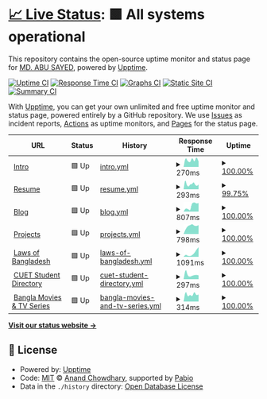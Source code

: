 # [📈 Live Status](https://status.sayed.app): <!--live status--> **🟩 All systems operational**

This repository contains the open-source uptime monitor and status page for [MD. ABU SAYED](https://sayed.page), powered by [Upptime](https://github.com/upptime/upptime).

[![Uptime CI](https://github.com/abusayed0206/status/workflows/Uptime%20CI/badge.svg)](https://github.com/abusayed0206/status/actions?query=workflow%3A%22Uptime+CI%22)
[![Response Time CI](https://github.com/abusayed0206/status/workflows/Response%20Time%20CI/badge.svg)](https://github.com/abusayed0206/status/actions?query=workflow%3A%22Response+Time+CI%22)
[![Graphs CI](https://github.com/abusayed0206/status/workflows/Graphs%20CI/badge.svg)](https://github.com/abusayed0206/status/actions?query=workflow%3A%22Graphs+CI%22)
[![Static Site CI](https://github.com/abusayed0206/status/workflows/Static%20Site%20CI/badge.svg)](https://github.com/abusayed0206/status/actions?query=workflow%3A%22Static+Site+CI%22)
[![Summary CI](https://github.com/abusayed0206/status/workflows/Summary%20CI/badge.svg)](https://github.com/abusayed0206/status/actions?query=workflow%3A%22Summary+CI%22)

With [Upptime](https://upptime.js.org), you can get your own unlimited and free uptime monitor and status page, powered entirely by a GitHub repository. We use [Issues](https://github.com/abusayed0206/status/issues) as incident reports, [Actions](https://github.com/abusayed0206/status/actions) as uptime monitors, and [Pages](https://status.sayed.app) for the status page.

<!--start: status pages-->
<!-- This summary is generated by Upptime (https://github.com/upptime/upptime) -->
<!-- Do not edit this manually, your changes will be overwritten -->
<!-- prettier-ignore -->
| URL | Status | History | Response Time | Uptime |
| --- | ------ | ------- | ------------- | ------ |
| <img alt="" src="https://icons.duckduckgo.com/ip3/sayed.page.ico" height="13"> [Intro](https://sayed.page) | 🟩 Up | [intro.yml](https://github.com/abusayed0206/status/commits/HEAD/history/intro.yml) | <details><summary><img alt="Response time graph" src="./graphs/intro/response-time-week.png" height="20"> 270ms</summary><br><a href="https://status.sayed.app/history/intro"><img alt="Response time 264" src="https://img.shields.io/endpoint?url=https%3A%2F%2Fraw.githubusercontent.com%2Fabusayed0206%2Fstatus%2FHEAD%2Fapi%2Fintro%2Fresponse-time.json"></a><br><a href="https://status.sayed.app/history/intro"><img alt="24-hour response time 213" src="https://img.shields.io/endpoint?url=https%3A%2F%2Fraw.githubusercontent.com%2Fabusayed0206%2Fstatus%2FHEAD%2Fapi%2Fintro%2Fresponse-time-day.json"></a><br><a href="https://status.sayed.app/history/intro"><img alt="7-day response time 270" src="https://img.shields.io/endpoint?url=https%3A%2F%2Fraw.githubusercontent.com%2Fabusayed0206%2Fstatus%2FHEAD%2Fapi%2Fintro%2Fresponse-time-week.json"></a><br><a href="https://status.sayed.app/history/intro"><img alt="30-day response time 267" src="https://img.shields.io/endpoint?url=https%3A%2F%2Fraw.githubusercontent.com%2Fabusayed0206%2Fstatus%2FHEAD%2Fapi%2Fintro%2Fresponse-time-month.json"></a><br><a href="https://status.sayed.app/history/intro"><img alt="1-year response time 264" src="https://img.shields.io/endpoint?url=https%3A%2F%2Fraw.githubusercontent.com%2Fabusayed0206%2Fstatus%2FHEAD%2Fapi%2Fintro%2Fresponse-time-year.json"></a></details> | <details><summary><a href="https://status.sayed.app/history/intro">100.00%</a></summary><a href="https://status.sayed.app/history/intro"><img alt="All-time uptime 99.76%" src="https://img.shields.io/endpoint?url=https%3A%2F%2Fraw.githubusercontent.com%2Fabusayed0206%2Fstatus%2FHEAD%2Fapi%2Fintro%2Fuptime.json"></a><br><a href="https://status.sayed.app/history/intro"><img alt="24-hour uptime 100.00%" src="https://img.shields.io/endpoint?url=https%3A%2F%2Fraw.githubusercontent.com%2Fabusayed0206%2Fstatus%2FHEAD%2Fapi%2Fintro%2Fuptime-day.json"></a><br><a href="https://status.sayed.app/history/intro"><img alt="7-day uptime 100.00%" src="https://img.shields.io/endpoint?url=https%3A%2F%2Fraw.githubusercontent.com%2Fabusayed0206%2Fstatus%2FHEAD%2Fapi%2Fintro%2Fuptime-week.json"></a><br><a href="https://status.sayed.app/history/intro"><img alt="30-day uptime 99.61%" src="https://img.shields.io/endpoint?url=https%3A%2F%2Fraw.githubusercontent.com%2Fabusayed0206%2Fstatus%2FHEAD%2Fapi%2Fintro%2Fuptime-month.json"></a><br><a href="https://status.sayed.app/history/intro"><img alt="1-year uptime 99.76%" src="https://img.shields.io/endpoint?url=https%3A%2F%2Fraw.githubusercontent.com%2Fabusayed0206%2Fstatus%2FHEAD%2Fapi%2Fintro%2Fuptime-year.json"></a></details>
| <img alt="" src="https://icons.duckduckgo.com/ip3/abusayed.dev.ico" height="13"> [Resume](https://abusayed.dev) | 🟩 Up | [resume.yml](https://github.com/abusayed0206/status/commits/HEAD/history/resume.yml) | <details><summary><img alt="Response time graph" src="./graphs/resume/response-time-week.png" height="20"> 293ms</summary><br><a href="https://status.sayed.app/history/resume"><img alt="Response time 245" src="https://img.shields.io/endpoint?url=https%3A%2F%2Fraw.githubusercontent.com%2Fabusayed0206%2Fstatus%2FHEAD%2Fapi%2Fresume%2Fresponse-time.json"></a><br><a href="https://status.sayed.app/history/resume"><img alt="24-hour response time 276" src="https://img.shields.io/endpoint?url=https%3A%2F%2Fraw.githubusercontent.com%2Fabusayed0206%2Fstatus%2FHEAD%2Fapi%2Fresume%2Fresponse-time-day.json"></a><br><a href="https://status.sayed.app/history/resume"><img alt="7-day response time 293" src="https://img.shields.io/endpoint?url=https%3A%2F%2Fraw.githubusercontent.com%2Fabusayed0206%2Fstatus%2FHEAD%2Fapi%2Fresume%2Fresponse-time-week.json"></a><br><a href="https://status.sayed.app/history/resume"><img alt="30-day response time 229" src="https://img.shields.io/endpoint?url=https%3A%2F%2Fraw.githubusercontent.com%2Fabusayed0206%2Fstatus%2FHEAD%2Fapi%2Fresume%2Fresponse-time-month.json"></a><br><a href="https://status.sayed.app/history/resume"><img alt="1-year response time 245" src="https://img.shields.io/endpoint?url=https%3A%2F%2Fraw.githubusercontent.com%2Fabusayed0206%2Fstatus%2FHEAD%2Fapi%2Fresume%2Fresponse-time-year.json"></a></details> | <details><summary><a href="https://status.sayed.app/history/resume">99.75%</a></summary><a href="https://status.sayed.app/history/resume"><img alt="All-time uptime 99.75%" src="https://img.shields.io/endpoint?url=https%3A%2F%2Fraw.githubusercontent.com%2Fabusayed0206%2Fstatus%2FHEAD%2Fapi%2Fresume%2Fuptime.json"></a><br><a href="https://status.sayed.app/history/resume"><img alt="24-hour uptime 100.00%" src="https://img.shields.io/endpoint?url=https%3A%2F%2Fraw.githubusercontent.com%2Fabusayed0206%2Fstatus%2FHEAD%2Fapi%2Fresume%2Fuptime-day.json"></a><br><a href="https://status.sayed.app/history/resume"><img alt="7-day uptime 99.75%" src="https://img.shields.io/endpoint?url=https%3A%2F%2Fraw.githubusercontent.com%2Fabusayed0206%2Fstatus%2FHEAD%2Fapi%2Fresume%2Fuptime-week.json"></a><br><a href="https://status.sayed.app/history/resume"><img alt="30-day uptime 99.61%" src="https://img.shields.io/endpoint?url=https%3A%2F%2Fraw.githubusercontent.com%2Fabusayed0206%2Fstatus%2FHEAD%2Fapi%2Fresume%2Fuptime-month.json"></a><br><a href="https://status.sayed.app/history/resume"><img alt="1-year uptime 99.75%" src="https://img.shields.io/endpoint?url=https%3A%2F%2Fraw.githubusercontent.com%2Fabusayed0206%2Fstatus%2FHEAD%2Fapi%2Fresume%2Fuptime-year.json"></a></details>
| <img alt="" src="https://icons.duckduckgo.com/ip3/blog.abusayed.dev.ico" height="13"> [Blog](https://blog.abusayed.dev/) | 🟩 Up | [blog.yml](https://github.com/abusayed0206/status/commits/HEAD/history/blog.yml) | <details><summary><img alt="Response time graph" src="./graphs/blog/response-time-week.png" height="20"> 807ms</summary><br><a href="https://status.sayed.app/history/blog"><img alt="Response time 380" src="https://img.shields.io/endpoint?url=https%3A%2F%2Fraw.githubusercontent.com%2Fabusayed0206%2Fstatus%2FHEAD%2Fapi%2Fblog%2Fresponse-time.json"></a><br><a href="https://status.sayed.app/history/blog"><img alt="24-hour response time 1189" src="https://img.shields.io/endpoint?url=https%3A%2F%2Fraw.githubusercontent.com%2Fabusayed0206%2Fstatus%2FHEAD%2Fapi%2Fblog%2Fresponse-time-day.json"></a><br><a href="https://status.sayed.app/history/blog"><img alt="7-day response time 807" src="https://img.shields.io/endpoint?url=https%3A%2F%2Fraw.githubusercontent.com%2Fabusayed0206%2Fstatus%2FHEAD%2Fapi%2Fblog%2Fresponse-time-week.json"></a><br><a href="https://status.sayed.app/history/blog"><img alt="30-day response time 371" src="https://img.shields.io/endpoint?url=https%3A%2F%2Fraw.githubusercontent.com%2Fabusayed0206%2Fstatus%2FHEAD%2Fapi%2Fblog%2Fresponse-time-month.json"></a><br><a href="https://status.sayed.app/history/blog"><img alt="1-year response time 380" src="https://img.shields.io/endpoint?url=https%3A%2F%2Fraw.githubusercontent.com%2Fabusayed0206%2Fstatus%2FHEAD%2Fapi%2Fblog%2Fresponse-time-year.json"></a></details> | <details><summary><a href="https://status.sayed.app/history/blog">100.00%</a></summary><a href="https://status.sayed.app/history/blog"><img alt="All-time uptime 99.77%" src="https://img.shields.io/endpoint?url=https%3A%2F%2Fraw.githubusercontent.com%2Fabusayed0206%2Fstatus%2FHEAD%2Fapi%2Fblog%2Fuptime.json"></a><br><a href="https://status.sayed.app/history/blog"><img alt="24-hour uptime 100.00%" src="https://img.shields.io/endpoint?url=https%3A%2F%2Fraw.githubusercontent.com%2Fabusayed0206%2Fstatus%2FHEAD%2Fapi%2Fblog%2Fuptime-day.json"></a><br><a href="https://status.sayed.app/history/blog"><img alt="7-day uptime 100.00%" src="https://img.shields.io/endpoint?url=https%3A%2F%2Fraw.githubusercontent.com%2Fabusayed0206%2Fstatus%2FHEAD%2Fapi%2Fblog%2Fuptime-week.json"></a><br><a href="https://status.sayed.app/history/blog"><img alt="30-day uptime 99.67%" src="https://img.shields.io/endpoint?url=https%3A%2F%2Fraw.githubusercontent.com%2Fabusayed0206%2Fstatus%2FHEAD%2Fapi%2Fblog%2Fuptime-month.json"></a><br><a href="https://status.sayed.app/history/blog"><img alt="1-year uptime 99.77%" src="https://img.shields.io/endpoint?url=https%3A%2F%2Fraw.githubusercontent.com%2Fabusayed0206%2Fstatus%2FHEAD%2Fapi%2Fblog%2Fuptime-year.json"></a></details>
| <img alt="" src="https://icons.duckduckgo.com/ip3/sayed.app.ico" height="13"> [Projects](https://sayed.app) | 🟩 Up | [projects.yml](https://github.com/abusayed0206/status/commits/HEAD/history/projects.yml) | <details><summary><img alt="Response time graph" src="./graphs/projects/response-time-week.png" height="20"> 798ms</summary><br><a href="https://status.sayed.app/history/projects"><img alt="Response time 764" src="https://img.shields.io/endpoint?url=https%3A%2F%2Fraw.githubusercontent.com%2Fabusayed0206%2Fstatus%2FHEAD%2Fapi%2Fprojects%2Fresponse-time.json"></a><br><a href="https://status.sayed.app/history/projects"><img alt="24-hour response time 876" src="https://img.shields.io/endpoint?url=https%3A%2F%2Fraw.githubusercontent.com%2Fabusayed0206%2Fstatus%2FHEAD%2Fapi%2Fprojects%2Fresponse-time-day.json"></a><br><a href="https://status.sayed.app/history/projects"><img alt="7-day response time 798" src="https://img.shields.io/endpoint?url=https%3A%2F%2Fraw.githubusercontent.com%2Fabusayed0206%2Fstatus%2FHEAD%2Fapi%2Fprojects%2Fresponse-time-week.json"></a><br><a href="https://status.sayed.app/history/projects"><img alt="30-day response time 730" src="https://img.shields.io/endpoint?url=https%3A%2F%2Fraw.githubusercontent.com%2Fabusayed0206%2Fstatus%2FHEAD%2Fapi%2Fprojects%2Fresponse-time-month.json"></a><br><a href="https://status.sayed.app/history/projects"><img alt="1-year response time 764" src="https://img.shields.io/endpoint?url=https%3A%2F%2Fraw.githubusercontent.com%2Fabusayed0206%2Fstatus%2FHEAD%2Fapi%2Fprojects%2Fresponse-time-year.json"></a></details> | <details><summary><a href="https://status.sayed.app/history/projects">100.00%</a></summary><a href="https://status.sayed.app/history/projects"><img alt="All-time uptime 99.78%" src="https://img.shields.io/endpoint?url=https%3A%2F%2Fraw.githubusercontent.com%2Fabusayed0206%2Fstatus%2FHEAD%2Fapi%2Fprojects%2Fuptime.json"></a><br><a href="https://status.sayed.app/history/projects"><img alt="24-hour uptime 100.00%" src="https://img.shields.io/endpoint?url=https%3A%2F%2Fraw.githubusercontent.com%2Fabusayed0206%2Fstatus%2FHEAD%2Fapi%2Fprojects%2Fuptime-day.json"></a><br><a href="https://status.sayed.app/history/projects"><img alt="7-day uptime 100.00%" src="https://img.shields.io/endpoint?url=https%3A%2F%2Fraw.githubusercontent.com%2Fabusayed0206%2Fstatus%2FHEAD%2Fapi%2Fprojects%2Fuptime-week.json"></a><br><a href="https://status.sayed.app/history/projects"><img alt="30-day uptime 99.67%" src="https://img.shields.io/endpoint?url=https%3A%2F%2Fraw.githubusercontent.com%2Fabusayed0206%2Fstatus%2FHEAD%2Fapi%2Fprojects%2Fuptime-month.json"></a><br><a href="https://status.sayed.app/history/projects"><img alt="1-year uptime 99.78%" src="https://img.shields.io/endpoint?url=https%3A%2F%2Fraw.githubusercontent.com%2Fabusayed0206%2Fstatus%2FHEAD%2Fapi%2Fprojects%2Fuptime-year.json"></a></details>
| <img alt="" src="https://icons.duckduckgo.com/ip3/laws.sayed.app.ico" height="13"> [Laws of Bangladesh](https://laws.sayed.app) | 🟩 Up | [laws-of-bangladesh.yml](https://github.com/abusayed0206/status/commits/HEAD/history/laws-of-bangladesh.yml) | <details><summary><img alt="Response time graph" src="./graphs/laws-of-bangladesh/response-time-week.png" height="20"> 1091ms</summary><br><a href="https://status.sayed.app/history/laws-of-bangladesh"><img alt="Response time 790" src="https://img.shields.io/endpoint?url=https%3A%2F%2Fraw.githubusercontent.com%2Fabusayed0206%2Fstatus%2FHEAD%2Fapi%2Flaws-of-bangladesh%2Fresponse-time.json"></a><br><a href="https://status.sayed.app/history/laws-of-bangladesh"><img alt="24-hour response time 2873" src="https://img.shields.io/endpoint?url=https%3A%2F%2Fraw.githubusercontent.com%2Fabusayed0206%2Fstatus%2FHEAD%2Fapi%2Flaws-of-bangladesh%2Fresponse-time-day.json"></a><br><a href="https://status.sayed.app/history/laws-of-bangladesh"><img alt="7-day response time 1091" src="https://img.shields.io/endpoint?url=https%3A%2F%2Fraw.githubusercontent.com%2Fabusayed0206%2Fstatus%2FHEAD%2Fapi%2Flaws-of-bangladesh%2Fresponse-time-week.json"></a><br><a href="https://status.sayed.app/history/laws-of-bangladesh"><img alt="30-day response time 890" src="https://img.shields.io/endpoint?url=https%3A%2F%2Fraw.githubusercontent.com%2Fabusayed0206%2Fstatus%2FHEAD%2Fapi%2Flaws-of-bangladesh%2Fresponse-time-month.json"></a><br><a href="https://status.sayed.app/history/laws-of-bangladesh"><img alt="1-year response time 790" src="https://img.shields.io/endpoint?url=https%3A%2F%2Fraw.githubusercontent.com%2Fabusayed0206%2Fstatus%2FHEAD%2Fapi%2Flaws-of-bangladesh%2Fresponse-time-year.json"></a></details> | <details><summary><a href="https://status.sayed.app/history/laws-of-bangladesh">100.00%</a></summary><a href="https://status.sayed.app/history/laws-of-bangladesh"><img alt="All-time uptime 99.76%" src="https://img.shields.io/endpoint?url=https%3A%2F%2Fraw.githubusercontent.com%2Fabusayed0206%2Fstatus%2FHEAD%2Fapi%2Flaws-of-bangladesh%2Fuptime.json"></a><br><a href="https://status.sayed.app/history/laws-of-bangladesh"><img alt="24-hour uptime 100.00%" src="https://img.shields.io/endpoint?url=https%3A%2F%2Fraw.githubusercontent.com%2Fabusayed0206%2Fstatus%2FHEAD%2Fapi%2Flaws-of-bangladesh%2Fuptime-day.json"></a><br><a href="https://status.sayed.app/history/laws-of-bangladesh"><img alt="7-day uptime 100.00%" src="https://img.shields.io/endpoint?url=https%3A%2F%2Fraw.githubusercontent.com%2Fabusayed0206%2Fstatus%2FHEAD%2Fapi%2Flaws-of-bangladesh%2Fuptime-week.json"></a><br><a href="https://status.sayed.app/history/laws-of-bangladesh"><img alt="30-day uptime 99.61%" src="https://img.shields.io/endpoint?url=https%3A%2F%2Fraw.githubusercontent.com%2Fabusayed0206%2Fstatus%2FHEAD%2Fapi%2Flaws-of-bangladesh%2Fuptime-month.json"></a><br><a href="https://status.sayed.app/history/laws-of-bangladesh"><img alt="1-year uptime 99.76%" src="https://img.shields.io/endpoint?url=https%3A%2F%2Fraw.githubusercontent.com%2Fabusayed0206%2Fstatus%2FHEAD%2Fapi%2Flaws-of-bangladesh%2Fuptime-year.json"></a></details>
| <img alt="" src="https://icons.duckduckgo.com/ip3/cuet.sayed.app.ico" height="13"> [CUET Student Directory](https://cuet.sayed.app) | 🟩 Up | [cuet-student-directory.yml](https://github.com/abusayed0206/status/commits/HEAD/history/cuet-student-directory.yml) | <details><summary><img alt="Response time graph" src="./graphs/cuet-student-directory/response-time-week.png" height="20"> 297ms</summary><br><a href="https://status.sayed.app/history/cuet-student-directory"><img alt="Response time 304" src="https://img.shields.io/endpoint?url=https%3A%2F%2Fraw.githubusercontent.com%2Fabusayed0206%2Fstatus%2FHEAD%2Fapi%2Fcuet-student-directory%2Fresponse-time.json"></a><br><a href="https://status.sayed.app/history/cuet-student-directory"><img alt="24-hour response time 260" src="https://img.shields.io/endpoint?url=https%3A%2F%2Fraw.githubusercontent.com%2Fabusayed0206%2Fstatus%2FHEAD%2Fapi%2Fcuet-student-directory%2Fresponse-time-day.json"></a><br><a href="https://status.sayed.app/history/cuet-student-directory"><img alt="7-day response time 297" src="https://img.shields.io/endpoint?url=https%3A%2F%2Fraw.githubusercontent.com%2Fabusayed0206%2Fstatus%2FHEAD%2Fapi%2Fcuet-student-directory%2Fresponse-time-week.json"></a><br><a href="https://status.sayed.app/history/cuet-student-directory"><img alt="30-day response time 262" src="https://img.shields.io/endpoint?url=https%3A%2F%2Fraw.githubusercontent.com%2Fabusayed0206%2Fstatus%2FHEAD%2Fapi%2Fcuet-student-directory%2Fresponse-time-month.json"></a><br><a href="https://status.sayed.app/history/cuet-student-directory"><img alt="1-year response time 304" src="https://img.shields.io/endpoint?url=https%3A%2F%2Fraw.githubusercontent.com%2Fabusayed0206%2Fstatus%2FHEAD%2Fapi%2Fcuet-student-directory%2Fresponse-time-year.json"></a></details> | <details><summary><a href="https://status.sayed.app/history/cuet-student-directory">100.00%</a></summary><a href="https://status.sayed.app/history/cuet-student-directory"><img alt="All-time uptime 99.79%" src="https://img.shields.io/endpoint?url=https%3A%2F%2Fraw.githubusercontent.com%2Fabusayed0206%2Fstatus%2FHEAD%2Fapi%2Fcuet-student-directory%2Fuptime.json"></a><br><a href="https://status.sayed.app/history/cuet-student-directory"><img alt="24-hour uptime 100.00%" src="https://img.shields.io/endpoint?url=https%3A%2F%2Fraw.githubusercontent.com%2Fabusayed0206%2Fstatus%2FHEAD%2Fapi%2Fcuet-student-directory%2Fuptime-day.json"></a><br><a href="https://status.sayed.app/history/cuet-student-directory"><img alt="7-day uptime 100.00%" src="https://img.shields.io/endpoint?url=https%3A%2F%2Fraw.githubusercontent.com%2Fabusayed0206%2Fstatus%2FHEAD%2Fapi%2Fcuet-student-directory%2Fuptime-week.json"></a><br><a href="https://status.sayed.app/history/cuet-student-directory"><img alt="30-day uptime 99.67%" src="https://img.shields.io/endpoint?url=https%3A%2F%2Fraw.githubusercontent.com%2Fabusayed0206%2Fstatus%2FHEAD%2Fapi%2Fcuet-student-directory%2Fuptime-month.json"></a><br><a href="https://status.sayed.app/history/cuet-student-directory"><img alt="1-year uptime 99.79%" src="https://img.shields.io/endpoint?url=https%3A%2F%2Fraw.githubusercontent.com%2Fabusayed0206%2Fstatus%2FHEAD%2Fapi%2Fcuet-student-directory%2Fuptime-year.json"></a></details>
| <img alt="" src="https://icons.duckduckgo.com/ip3/movies.sayed.app.ico" height="13"> [Bangla Movies & TV Series](https://movies.sayed.app) | 🟩 Up | [bangla-movies-and-tv-series.yml](https://github.com/abusayed0206/status/commits/HEAD/history/bangla-movies-and-tv-series.yml) | <details><summary><img alt="Response time graph" src="./graphs/bangla-movies-and-tv-series/response-time-week.png" height="20"> 314ms</summary><br><a href="https://status.sayed.app/history/bangla-movies-and-tv-series"><img alt="Response time 291" src="https://img.shields.io/endpoint?url=https%3A%2F%2Fraw.githubusercontent.com%2Fabusayed0206%2Fstatus%2FHEAD%2Fapi%2Fbangla-movies-and-tv-series%2Fresponse-time.json"></a><br><a href="https://status.sayed.app/history/bangla-movies-and-tv-series"><img alt="24-hour response time 313" src="https://img.shields.io/endpoint?url=https%3A%2F%2Fraw.githubusercontent.com%2Fabusayed0206%2Fstatus%2FHEAD%2Fapi%2Fbangla-movies-and-tv-series%2Fresponse-time-day.json"></a><br><a href="https://status.sayed.app/history/bangla-movies-and-tv-series"><img alt="7-day response time 314" src="https://img.shields.io/endpoint?url=https%3A%2F%2Fraw.githubusercontent.com%2Fabusayed0206%2Fstatus%2FHEAD%2Fapi%2Fbangla-movies-and-tv-series%2Fresponse-time-week.json"></a><br><a href="https://status.sayed.app/history/bangla-movies-and-tv-series"><img alt="30-day response time 266" src="https://img.shields.io/endpoint?url=https%3A%2F%2Fraw.githubusercontent.com%2Fabusayed0206%2Fstatus%2FHEAD%2Fapi%2Fbangla-movies-and-tv-series%2Fresponse-time-month.json"></a><br><a href="https://status.sayed.app/history/bangla-movies-and-tv-series"><img alt="1-year response time 291" src="https://img.shields.io/endpoint?url=https%3A%2F%2Fraw.githubusercontent.com%2Fabusayed0206%2Fstatus%2FHEAD%2Fapi%2Fbangla-movies-and-tv-series%2Fresponse-time-year.json"></a></details> | <details><summary><a href="https://status.sayed.app/history/bangla-movies-and-tv-series">100.00%</a></summary><a href="https://status.sayed.app/history/bangla-movies-and-tv-series"><img alt="All-time uptime 99.92%" src="https://img.shields.io/endpoint?url=https%3A%2F%2Fraw.githubusercontent.com%2Fabusayed0206%2Fstatus%2FHEAD%2Fapi%2Fbangla-movies-and-tv-series%2Fuptime.json"></a><br><a href="https://status.sayed.app/history/bangla-movies-and-tv-series"><img alt="24-hour uptime 100.00%" src="https://img.shields.io/endpoint?url=https%3A%2F%2Fraw.githubusercontent.com%2Fabusayed0206%2Fstatus%2FHEAD%2Fapi%2Fbangla-movies-and-tv-series%2Fuptime-day.json"></a><br><a href="https://status.sayed.app/history/bangla-movies-and-tv-series"><img alt="7-day uptime 100.00%" src="https://img.shields.io/endpoint?url=https%3A%2F%2Fraw.githubusercontent.com%2Fabusayed0206%2Fstatus%2FHEAD%2Fapi%2Fbangla-movies-and-tv-series%2Fuptime-week.json"></a><br><a href="https://status.sayed.app/history/bangla-movies-and-tv-series"><img alt="30-day uptime 100.00%" src="https://img.shields.io/endpoint?url=https%3A%2F%2Fraw.githubusercontent.com%2Fabusayed0206%2Fstatus%2FHEAD%2Fapi%2Fbangla-movies-and-tv-series%2Fuptime-month.json"></a><br><a href="https://status.sayed.app/history/bangla-movies-and-tv-series"><img alt="1-year uptime 99.92%" src="https://img.shields.io/endpoint?url=https%3A%2F%2Fraw.githubusercontent.com%2Fabusayed0206%2Fstatus%2FHEAD%2Fapi%2Fbangla-movies-and-tv-series%2Fuptime-year.json"></a></details>

<!--end: status pages-->

[**Visit our status website →**](https://status.sayed.app)

## 📄 License

- Powered by: [Upptime](https://github.com/upptime/upptime)
- Code: [MIT](./LICENSE) © [Anand Chowdhary](https://anandchowdhary.com), supported by [Pabio](https://pabio.com)
- Data in the `./history` directory: [Open Database License](https://opendatacommons.org/licenses/odbl/1-0/)
